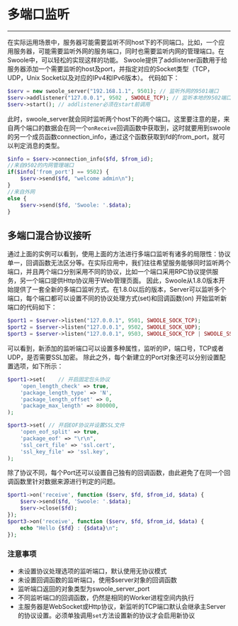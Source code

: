 # 多端口监听

---

在实际运用场景中，服务器可能需要监听不同host下的不同端口。比如，一个应用服务器，可能需要监听外网的服务端口，同时也需要监听内网的管理端口。在Swoole中，可以轻松的实现这样的功能。 Swoole提供了addlistener函数用于给服务器添加一个需要监听的host及port，并指定对应的Socket类型（TCP，UDP，Unix Socket以及对应的IPv4和IPv6版本）。 代码如下：

```php
$serv = new swoole_server("192.168.1.1", 9501); // 监听外网的9501端口
$serv->addlistener("127.0.0.1", 9502 , SWOOLE_TCP); // 监听本地的9502端口
$serv->start(); // addlistener必须在start前调用
```

此时，swoole_server就会同时监听两个host下的两个端口。这里要注意的是，来自两个端口的数据会在同一个`onReceive`回调函数中获取到，这时就要用到swoole的另一个成员函数connection_info，通过这个函数获取到fd的from_port，就可以判定消息的类型。

```php
$info = $serv->connection_info($fd, $from_id);
//来自9502的内网管理端口
if($info['from_port'] == 9502) {
    $serv->send($fd, "welcome admin\n");
}
//来自外网
else {
    $serv->send($fd, 'Swoole: '.$data);
}

```

## 多端口混合协议接听       

通过上面的实例可以看到，使用上面的方法进行多端口监听有诸多的局限性：协议单一，回调函数无法区分等。在实际应用中，我们往往希望服务能够同时监听两个端口，并且两个端口分别采用不同的协议，比如一个端口采用RPC协议提供服务，另一个端口提供Http协议用于Web管理页面。
因此，Swoole从1.8.0版本开始提供了一套全新的多端口监听方式。在1.8.0以后的版本，Server可以监听多个端口，每个端口都可以设置不同的协议处理方式(set)和回调函数(on)
开始监听新端口的代码如下：

```php
$port1 = $server->listen("127.0.0.1", 9501, SWOOLE_SOCK_TCP);
$port2 = $server->listen("127.0.0.1", 9502, SWOOLE_SOCK_UDP);
$port3 = $server->listen("127.0.0.1", 9503, SWOOLE_SOCK_TCP | SWOOLE_SSL);
```

可以看到，新添加的监听端口可以设置多种属性，监听的IP，端口号，TCP或者UDP，是否需要SSL加密。
除此之外，每个新建立的Port对象还可以分别设置配置选项，如下所示：

```php
$port1->set(    // 开启固定包头协议
    'open_length_check' => true,
    'package_length_type' => 'N',
    'package_length_offset' => 0,
    'package_max_length' => 800000,
);

$port3->set( // 开启EOF协议并设置SSL文件
    'open_eof_split' => true,
    'package_eof' => "\r\n",
    'ssl_cert_file' => 'ssl.cert',
    'ssl_key_file' => 'ssl.key',
);
```

除了协议不同，每个Port还可以设置自己独有的回调函数，由此避免了在同一个回调函数里针对数据来源进行判定的问题。

```php
$port1->on('receive', function ($serv, $fd, $from_id, $data) {
    $serv->send($fd, 'Swoole: '.$data);
    $serv->close($fd);
});
$port3->on('receive', function ($serv, $fd, $from_id, $data) {
    echo "Hello {$fd} : {$data}\n";
});
```

### 注意事项

* 未设置协议处理选项的监听端口，默认使用无协议模式
* 未设置回调函数的监听端口，使用$server对象的回调函数
* 监听端口返回的对象类型为swoole_server_port
* 不同监听端口的回调函数，仍然是相同的Worker进程空间内执行
* 主服务器是WebSocket或Http协议，新监听的TCP端口默认会继承主Server的协议设置。必须单独调用`set`方法设置新的协议才会启用新协议